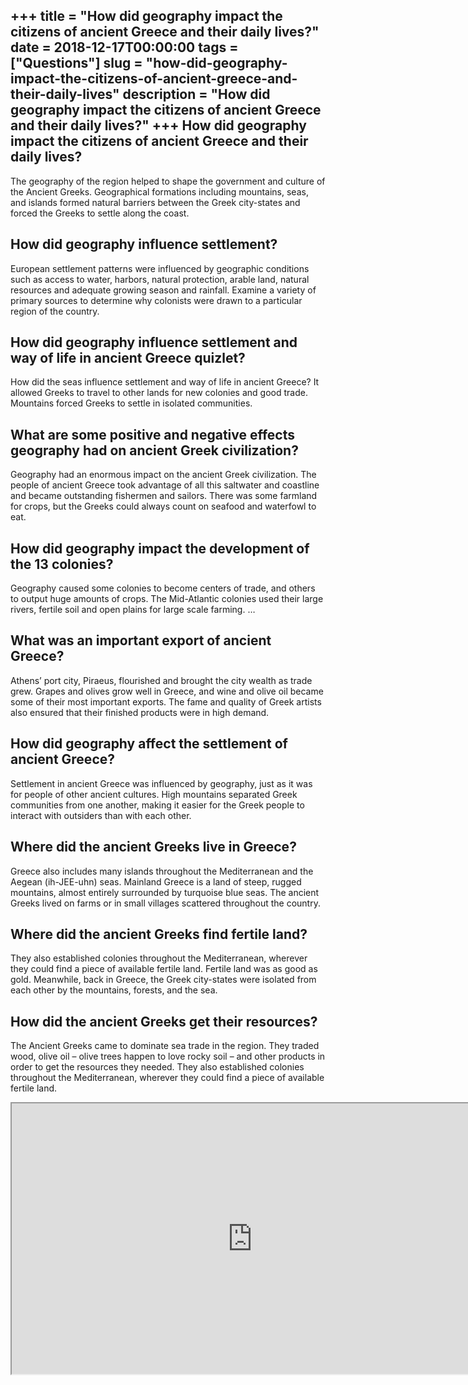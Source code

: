 +++
title = "How did geography impact the citizens of ancient Greece and their daily lives?"
date = 2018-12-17T00:00:00
tags = ["Questions"]
slug = "how-did-geography-impact-the-citizens-of-ancient-greece-and-their-daily-lives"
description = "How did geography impact the citizens of ancient Greece and their daily lives?"
+++
How did geography impact the citizens of ancient Greece and their daily lives?
------------------------------------------------------------------------------

The geography of the region helped to shape the government and culture of the Ancient Greeks. Geographical formations including mountains, seas, and islands formed natural barriers between the Greek city-states and forced the Greeks to settle along the coast.

How did geography influence settlement?
---------------------------------------

European settlement patterns were influenced by geographic conditions such as access to water, harbors, natural protection, arable land, natural resources and adequate growing season and rainfall. Examine a variety of primary sources to determine why colonists were drawn to a particular region of the country.

How did geography influence settlement and way of life in ancient Greece quizlet?
---------------------------------------------------------------------------------

How did the seas influence settlement and way of life in ancient Greece? It allowed Greeks to travel to other lands for new colonies and good trade. Mountains forced Greeks to settle in isolated communities.

What are some positive and negative effects geography had on ancient Greek civilization?
----------------------------------------------------------------------------------------

Geography had an enormous impact on the ancient Greek civilization. The people of ancient Greece took advantage of all this saltwater and coastline and became outstanding fishermen and sailors. There was some farmland for crops, but the Greeks could always count on seafood and waterfowl to eat.

How did geography impact the development of the 13 colonies?
------------------------------------------------------------

Geography caused some colonies to become centers of trade, and others to output huge amounts of crops. The Mid-Atlantic colonies used their large rivers, fertile soil and open plains for large scale farming. …

What was an important export of ancient Greece?
-----------------------------------------------

Athens’ port city, Piraeus, flourished and brought the city wealth as trade grew. Grapes and olives grow well in Greece, and wine and olive oil became some of their most important exports. The fame and quality of Greek artists also ensured that their finished products were in high demand.

How did geography affect the settlement of ancient Greece?
----------------------------------------------------------

Settlement in ancient Greece was influenced by geography, just as it was for people of other ancient cultures. High mountains separated Greek communities from one another, making it easier for the Greek people to interact with outsiders than with each other.

Where did the ancient Greeks live in Greece?
--------------------------------------------

Greece also includes many islands throughout the Mediterranean and the Aegean (ih-JEE-uhn) seas. Mainland Greece is a land of steep, rugged mountains, almost entirely surrounded by turquoise blue seas. The ancient Greeks lived on farms or in small villages scattered throughout the country.

Where did the ancient Greeks find fertile land?
-----------------------------------------------

They also established colonies throughout the Mediterranean, wherever they could find a piece of available fertile land. Fertile land was as good as gold. Meanwhile, back in Greece, the Greek city-states were isolated from each other by the mountains, forests, and the sea.

How did the ancient Greeks get their resources?
-----------------------------------------------

The Ancient Greeks came to dominate sea trade in the region. They traded wood, olive oil – olive trees happen to love rocky soil – and other products in order to get the resources they needed. They also established colonies throughout the Mediterranean, wherever they could find a piece of available fertile land.

<iframe allow="accelerometer; autoplay; clipboard-write; encrypted-media; gyroscope; picture-in-picture" allowfullscreen="" class="__youtube_prefs__  epyt-is-override  no-lazyload" data-no-lazy="1" data-origheight="433" data-origwidth="770" data-skipgform_ajax_framebjll="" height="433" id="_ytid_29154" loading="lazy" src="https://www.youtube.com/embed/tuZcS2Flabw?enablejsapi=1&autoplay=0&cc_load_policy=0&cc_lang_pref=&iv_load_policy=1&loop=0&modestbranding=0&rel=1&fs=1&playsinline=0&autohide=2&theme=dark&color=red&controls=1&" title="YouTube player" width="770"></iframe>